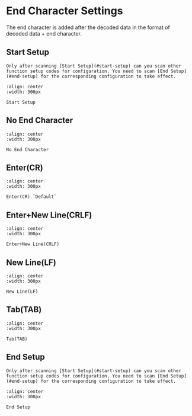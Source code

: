 # End Character Settings
The end character is added after the decoded data in the format of decoded data + end character.

## Start Setup
```{note}
Only after scanning [Start Setup](#start-setup) can you scan other function setup codes for configuration. You need to scan [End Setup](#end-setup) for the corresponding configuration to take effect.
```

```{figure} ../../media/23SETUPE1.png
:align: center
:width: 300px

Start Setup
```

## No End Character

```{figure} ../../media/40CANCEL_STOPTEXT.png
:align: center
:width: 300px

No End Character
```


## Enter(CR)

```{figure} ../../media/40ADDENTER.png
:align: center
:width: 300px

Enter(CR) `Default`
```


## Enter+New Line(CRLF)

```{figure} ../../media/40ADD_ENTER_NEWLINE.png
:align: center
:width: 300px

Enter+New Line(CRLF)
```

## New Line(LF)

```{figure} ../../media/40ADD_NEWLINE.png
:align: center
:width: 300px

New Line(LF)
```


## Tab(TAB)

```{figure} ../../media/40ADD_TAB1.png
:align: center
:width: 300px

Tab(TAB)
```


## End Setup
```{note}
Only after scanning [Start Setup](#start-setup) can you scan other function setup codes for configuration. You need to scan [End Setup](#end-setup) for the corresponding configuration to take effect.
```

```{figure} ../../media/23SETUPE0.png
:align: center
:width: 300px

End Setup
```